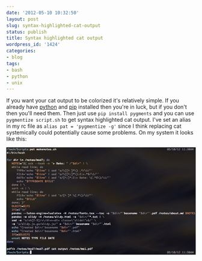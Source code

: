 ```yaml
---
date: '2012-05-10 10:32:50'
layout: post
slug: syntax-highlighted-cat-output
status: publish
title: Syntax highlighted cat output
wordpress_id: '1424'
categories:
- blog
tags:
- bash
- python
- unix
---
```


If you want your cat output to be colorized it's relatively simple. If you already have [python](http://www.python.org/getit/) and [pip](http://www.pip-installer.org/en/latest/installing.html) installed then you're in luck, but if you don't then you'll need them. Then just use `pip install pygments` and you can use `pygmentize script.sh` to get syntax highlighted cat output. I've set an alias in my rc file as `alias pat = 'pygmentize -g'` since I think replacing cat systemically could potentially cause some problems. On my system it looks like this:

![Pygments](/images/colorized_cat_output.png)

